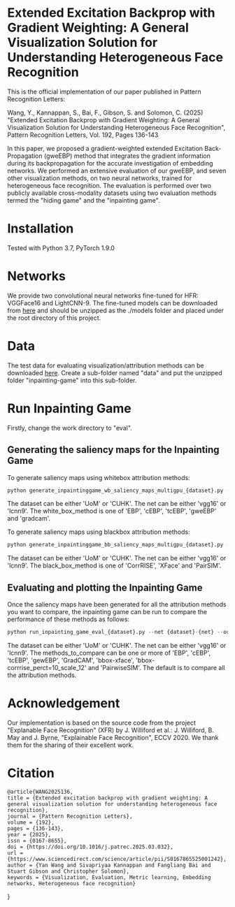 # Extended Excitation Backprop with Gradient Weighting: A General Visualization Solution for Understanding Heterogeneous Face Recognition

This is the official implementation of our paper published in Pattern Recognition Letters:

Wang, Y., Kannappan, S., Bai, F., Gibson, S. and Solomon, C. (2025) "Extended Excitation Backprop with Gradient Weighting: A General Visualization Solution for Understanding Heterogeneous Face Recognition", Pattern Recognition Letters, Vol. 192, Pages 136-143

In this paper, we proposed a gradient-weighted extended Excitation Back-Propagation (gweEBP) method that integrates the gradient information during its backpropagation for the accurate investigation of embedding networks. We performed an extensive evaluation of our gweEBP, and seven other visualization methods, on two neural networks, trained for heterogeneous face recognition. The evaluation is performed over two publicly available cross-modality datasets using two evaluation methods termed the "hiding game" and the "inpainting game". 

# Installation
Tested with Python 3.7, PyTorch 1.9.0

# Networks
We provide two convolutional neural networks fine-tuned for HFR: VGGFace16 and LightCNN-9. The fine-tuned models can be downloaded from [here](https://drive.google.com/file/d/1MvpQtpMRurew60aHzWqUhPRtDzVqpvUG/view?usp=sharing) and should be unzipped as the ./models folder and placed under the root directory of this project.

# Data
The test data for evaluating visualization/attribution methods can be downloaded [here](https://drive.google.com/file/d/1Gewjuwsn5n3Kt9rLNFpJ_KMC0AXNF2YF/view?usp=sharing). Create a sub-folder named "data" and put the unzipped folder "inpainting-game" into this sub-folder.

# Run Inpainting Game

Firstly, change the work directory to "eval".

## Generating the saliency maps for the Inpainting Game

To generate saliency maps using whitebox attribution methods:

```python
python generate_inpaintinggame_wb_saliency_maps_multigpu_{dataset}.py --net {net} --method {white_box_method}
```

The dataset can be either 'UoM' or 'CUHK'. The net can be either 'vgg16' or 'lcnn9'. The white_box_method is one of 'EBP', 'cEBP', 'tcEBP', 'gweEBP' and 'gradcam'.

To generate saliency maps using blackbox attribution methods:
```python
python generate_inpaintinggame_bb_saliency_maps_multigpu_{dataset}.py --net {net} --method {black_box_method}
```
The dataset can be either 'UoM' or 'CUHK'. The net can be either 'vgg16' or 'lcnn9'. The black_box_method is one of 'CorrRISE', 'XFace' and 'PairSIM'.

## Evaluating and plotting the Inpainting Game

Once the saliency maps have been generated for all the attribution methods you want to compare, the inpainting game can be run to compare the performance of these methods as follows:

```python
python run_inpainting_game_eval_{dataset}.py --net {dataset}-{net} --output output/inpainting_game/{dataset}-{net} --method {methods_to_compare}
```

The dataset can be either 'UoM' or 'CUHK'. The net can be either 'vgg16' or 'lcnn9'. The methods_to_compare can be one or more of 'EBP', 'cEBP', 'tcEBP', 'gewEBP', 'GradCAM', 'bbox-xface', 'bbox-corrrise_perct=10_scale_12' and 'PairwiseSIM'. The default is to compare all the attribution methods. 

# Acknowledgement

Our implementation is based on the source code from the project "Explanable Face Recognition" (XFR) by J. Williford et al.: J. Williford, B. May and J. Byrne, "Explainable Face Recognition", ECCV 2020. We thank them for the sharing of their excellent work.

# Citation
```
@article{WANG2025136,
title = {Extended excitation backprop with gradient weighting: A general visualization solution for understanding heterogeneous face recognition},
journal = {Pattern Recognition Letters},
volume = {192},
pages = {136-143},
year = {2025},
issn = {0167-8655},
doi = {https://doi.org/10.1016/j.patrec.2025.03.032},
url = {https://www.sciencedirect.com/science/article/pii/S0167865525001242},
author = {Yan Wang and Sivapriyaa Kannappan and Fangliang Bai and Stuart Gibson and Christopher Solomon},
keywords = {Visualization, Evaluation, Metric learning, Embedding networks, Heterogeneous face recognition}
```
}
